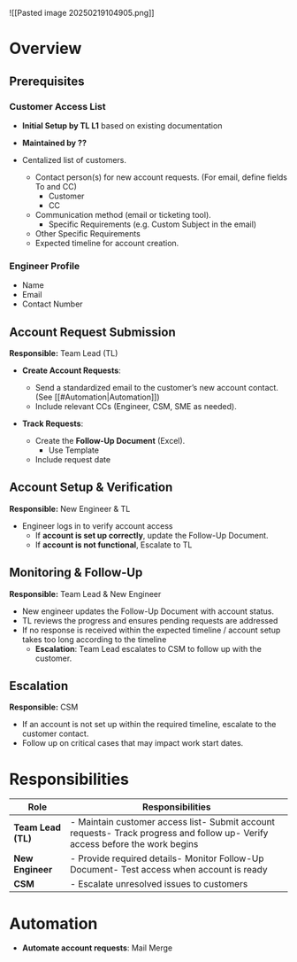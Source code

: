 ![[Pasted image 20250219104905.png]]
# Overview 

## Prerequisites
### Customer Access List
- **Initial Setup by TL L1** based on existing documentation
- **Maintained by ??**

- Centalized list of customers.    
    - Contact person(s) for new account requests. (For email, define fields To and CC)
	    - Customer
	    - CC
    - Communication method (email or ticketing tool).
	    - Specific Requirements (e.g. Custom Subject in the email)
	- Other Specific Requirements
    - Expected timeline for account creation.
        
### Engineer Profile

- Name
- Email
- Contact Number

## Account Request Submission

**Responsible:** Team Lead (TL)

- **Create Account Requests**:
    - Send a standardized email to the customer’s new account contact. (See [[#Automation|Automation]])
    - Include relevant CCs (Engineer, CSM, SME as needed).
        
- **Track Requests**:
    - Create the **Follow-Up Document** (Excel).
	    - Use Template
    - Include request date
        
## Account Setup & Verification

**Responsible:** New Engineer & TL
- Engineer logs in to verify account access
    - If **account is set up correctly**, update the Follow-Up Document.
    - If **account is not functional**, Escalate to TL

## Monitoring & Follow-Up

**Responsible:** Team Lead & New Engineer

- New engineer updates the Follow-Up Document with account status.
- TL reviews the progress and ensures pending requests are addressed
- If no response is received within the expected timeline / account setup takes too long according to the timeline    
    - **Escalation**: Team Lead escalates to CSM to follow up with the customer.
        

## Escalation

**Responsible:** CSM

- If an account is not set up within the required timeline, escalate to the customer contact.
- Follow up on critical cases that may impact work start dates.
    

# Responsibilities

| **Role**           | **Responsibilities**                                                                                                         |
| ------------------ | ---------------------------------------------------------------------------------------------------------------------------- |
| **Team Lead (TL)** | - Maintain customer access list- Submit account requests- Track progress and follow up- Verify access before the work begins |
| **New Engineer**   | - Provide required details- Monitor Follow-Up Document- Test access when account is ready                                    |
| **CSM**            | - Escalate unresolved issues to customers                                                                                    |


# Automation

- **Automate account requests**: Mail Merge    
